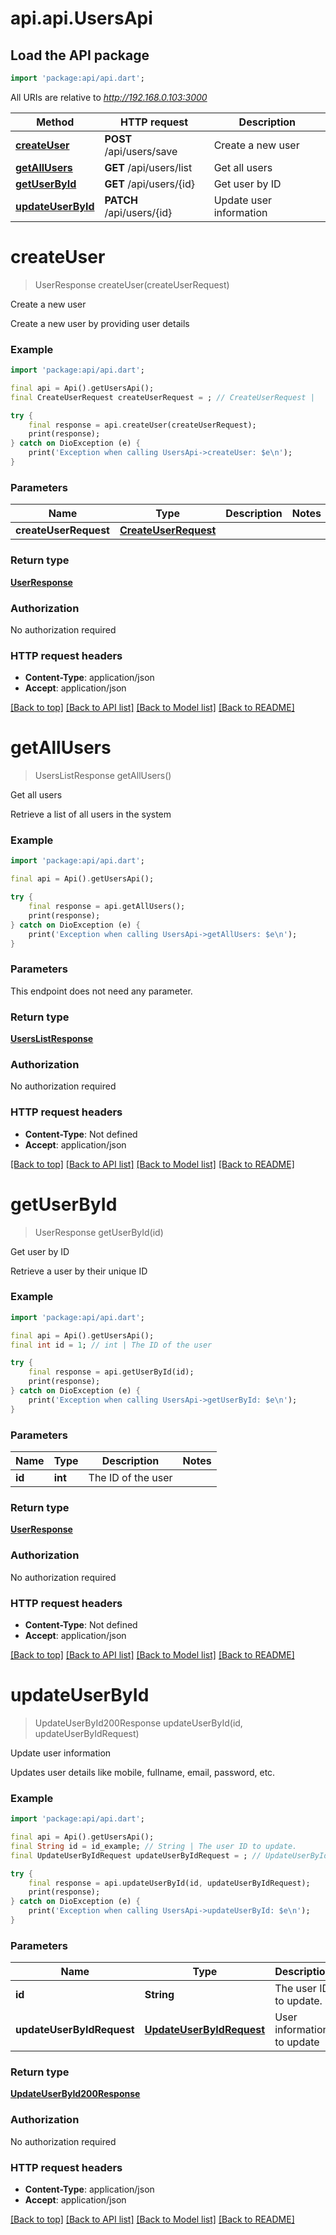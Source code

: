 # api.api.UsersApi

## Load the API package
```dart
import 'package:api/api.dart';
```

All URIs are relative to *http://192.168.0.103:3000*

Method | HTTP request | Description
------------- | ------------- | -------------
[**createUser**](UsersApi.md#createuser) | **POST** /api/users/save | Create a new user
[**getAllUsers**](UsersApi.md#getallusers) | **GET** /api/users/list | Get all users
[**getUserById**](UsersApi.md#getuserbyid) | **GET** /api/users/{id} | Get user by ID
[**updateUserById**](UsersApi.md#updateuserbyid) | **PATCH** /api/users/{id} | Update user information


# **createUser**
> UserResponse createUser(createUserRequest)

Create a new user

Create a new user by providing user details

### Example
```dart
import 'package:api/api.dart';

final api = Api().getUsersApi();
final CreateUserRequest createUserRequest = ; // CreateUserRequest | 

try {
    final response = api.createUser(createUserRequest);
    print(response);
} catch on DioException (e) {
    print('Exception when calling UsersApi->createUser: $e\n');
}
```

### Parameters

Name | Type | Description  | Notes
------------- | ------------- | ------------- | -------------
 **createUserRequest** | [**CreateUserRequest**](CreateUserRequest.md)|  | 

### Return type

[**UserResponse**](UserResponse.md)

### Authorization

No authorization required

### HTTP request headers

 - **Content-Type**: application/json
 - **Accept**: application/json

[[Back to top]](#) [[Back to API list]](../README.md#documentation-for-api-endpoints) [[Back to Model list]](../README.md#documentation-for-models) [[Back to README]](../README.md)

# **getAllUsers**
> UsersListResponse getAllUsers()

Get all users

Retrieve a list of all users in the system

### Example
```dart
import 'package:api/api.dart';

final api = Api().getUsersApi();

try {
    final response = api.getAllUsers();
    print(response);
} catch on DioException (e) {
    print('Exception when calling UsersApi->getAllUsers: $e\n');
}
```

### Parameters
This endpoint does not need any parameter.

### Return type

[**UsersListResponse**](UsersListResponse.md)

### Authorization

No authorization required

### HTTP request headers

 - **Content-Type**: Not defined
 - **Accept**: application/json

[[Back to top]](#) [[Back to API list]](../README.md#documentation-for-api-endpoints) [[Back to Model list]](../README.md#documentation-for-models) [[Back to README]](../README.md)

# **getUserById**
> UserResponse getUserById(id)

Get user by ID

Retrieve a user by their unique ID

### Example
```dart
import 'package:api/api.dart';

final api = Api().getUsersApi();
final int id = 1; // int | The ID of the user

try {
    final response = api.getUserById(id);
    print(response);
} catch on DioException (e) {
    print('Exception when calling UsersApi->getUserById: $e\n');
}
```

### Parameters

Name | Type | Description  | Notes
------------- | ------------- | ------------- | -------------
 **id** | **int**| The ID of the user | 

### Return type

[**UserResponse**](UserResponse.md)

### Authorization

No authorization required

### HTTP request headers

 - **Content-Type**: Not defined
 - **Accept**: application/json

[[Back to top]](#) [[Back to API list]](../README.md#documentation-for-api-endpoints) [[Back to Model list]](../README.md#documentation-for-models) [[Back to README]](../README.md)

# **updateUserById**
> UpdateUserById200Response updateUserById(id, updateUserByIdRequest)

Update user information

Updates user details like mobile, fullname, email, password, etc.

### Example
```dart
import 'package:api/api.dart';

final api = Api().getUsersApi();
final String id = id_example; // String | The user ID to update.
final UpdateUserByIdRequest updateUserByIdRequest = ; // UpdateUserByIdRequest | User information to update

try {
    final response = api.updateUserById(id, updateUserByIdRequest);
    print(response);
} catch on DioException (e) {
    print('Exception when calling UsersApi->updateUserById: $e\n');
}
```

### Parameters

Name | Type | Description  | Notes
------------- | ------------- | ------------- | -------------
 **id** | **String**| The user ID to update. | 
 **updateUserByIdRequest** | [**UpdateUserByIdRequest**](UpdateUserByIdRequest.md)| User information to update | 

### Return type

[**UpdateUserById200Response**](UpdateUserById200Response.md)

### Authorization

No authorization required

### HTTP request headers

 - **Content-Type**: application/json
 - **Accept**: application/json

[[Back to top]](#) [[Back to API list]](../README.md#documentation-for-api-endpoints) [[Back to Model list]](../README.md#documentation-for-models) [[Back to README]](../README.md)

